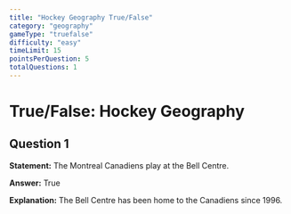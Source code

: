 ```yaml
---
title: "Hockey Geography True/False"
category: "geography"
gameType: "truefalse"
difficulty: "easy"
timeLimit: 15
pointsPerQuestion: 5
totalQuestions: 1
---
```


# True/False: Hockey Geography

## Question 1
**Statement:** The Montreal Canadiens play at the Bell Centre.

**Answer:** True

**Explanation:** The Bell Centre has been home to the Canadiens since 1996.
